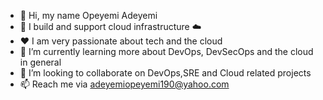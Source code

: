 - 👋 Hi, my name Opeyemi Adeyemi
- 👀 I build and support cloud infrastructure ☁️
- ❤️ I am very passionate about tech and the cloud
- 🌱 I’m currently learning more about DevOps, DevSecOps and the cloud in general
- 💞️ I’m looking to collaborate on DevOps,SRE and Cloud related projects
- 📫 Reach me via adeyemiopeyemi190@yahoo.com

